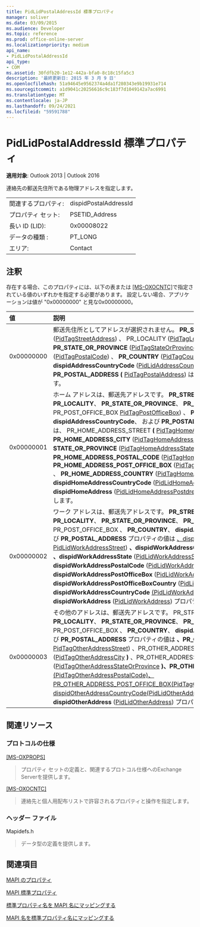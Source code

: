 ```yaml
---
title: PidLidPostalAddressId 標準プロパティ
manager: soliver
ms.date: 03/09/2015
ms.audience: Developer
ms.topic: reference
ms.prod: office-online-server
ms.localizationpriority: medium
api_name:
- PidLidPostalAddressId
api_type:
- COM
ms.assetid: 30fdfb20-1e12-442a-bfa0-8c18c15fa5c3
description: '最終更新日: 2015 年 3 月 9 日'
ms.openlocfilehash: 51a94645e9562374a4da1f280343e9b19931e714
ms.sourcegitcommit: a1d9041c20256616c9c183f7d1049142a7ac6991
ms.translationtype: MT
ms.contentlocale: ja-JP
ms.lasthandoff: 09/24/2021
ms.locfileid: "59591788"
---
```

# <a name="pidlidpostaladdressid-canonical-property"></a>PidLidPostalAddressId 標準プロパティ

  
  
**適用対象**: Outlook 2013 | Outlook 2016 
  
連絡先の郵送先住所である物理アドレスを指定します。
  
|||
|:-----|:-----|
|関連するプロパティ:  <br/> |dispidPostalAddressId  <br/> |
|プロパティ セット:  <br/> |PSETID_Address  <br/> |
|長い ID (LID):  <br/> |0x00008022  <br/> |
|データの種類 :   <br/> |PT_LONG  <br/> |
|エリア:  <br/> |Contact  <br/> |
   
## <a name="remarks"></a>注釈

存在する場合、このプロパティには、以下の表または [[MS-OXOCNTC]](https://msdn.microsoft.com/library/9b636532-9150-4836-9635-9c9b756c9ccf%28Office.15%29.aspx)で指定されている値のいずれかを指定する必要があります。 設定しない場合、アプリケーションは値が "0x00000000" と見な0x00000000。
  
|**値**|**説明**|
|:-----|:-----|
|0x00000000  <br/> |郵送先住所としてアドレスが選択されません。 **PR_STREET_ADDRESS** ([PidTagStreetAddress](pidtagstreetaddress-canonical-property.md)) 、 PR_LOCALITY ([PidTagLocality](pidtaglocality-canonical-property.md)) 、 **PR_STATE_OR_PROVINCE** ([PidTagStateOrProvince](pidtagstateorprovince-canonical-property.md)) 、 **PR_POSTAL_CODE** ([PidTagPostalCode](pidtagpostalcode-canonical-property.md)) 、 **PR_COUNTRY** ([PidTagCountry](pidtagcountry-canonical-property.md)) 、 **dispidAddressCountryCode** ([PidLidAddressCountryCode](pidlidaddresscountrycode-canonical-property.md)) 、 および **PR_POSTAL_ADDRESS** **(** [PidTagPostalAddress](pidtagpostaladdress-canonical-property.md)) はすべて設定する必要があります。  <br/> |
|0x00000001  <br/> |ホーム アドレスは、郵送先アドレスです。 **PR_STREET_ADDRESS**、 **PR_LOCALITY**、 **PR_STATE_OR_PROVINCE**、 **PR_POSTAL_CODE**( PR_POST_OFFICE_BOX [PidTagPostOfficeBox](pidtagpostofficebox-canonical-property.md)) 、 **PR_COUNTRY**、 **dispidAddressCountryCode**、 および **PR_POSTAL_ADDRESS** プロパティの値は、 PR_HOME_ADDRESS_STREET **(** [PidTagHomeAddressStreet](pidtaghomeaddressstreet-canonical-property.md)) **、PR_HOME_ADDRESS_CITY** ([PidTagHomeAddressCity](pidtaghomeaddresscity-canonical-property.md)) 、PR_HOME_ADDRESS_  **STATE_OR_PROVINCE** ([PidTagHomeAddressStateOrProvince](pidtaghomeaddressstateorprovince-canonical-property.md)) 、 **PR_HOME_ADDRESS_POSTAL_CODE** ([PidTagHomeAddressPostalCode](pidtaghomeaddresspostalcode-canonical-property.md)) 、 **PR_HOME_ADDRESS_POST_OFFICE_BOX** ([PidTagHomeAddressPostOfficeBox](pidtaghomeaddresspostofficebox-canonical-property.md)) 、 **PR_HOME_ADDRESS_COUNTRY** ([PidTagHomeAddressCountry](pidtaghomeaddresscountry-canonical-property.md)) 、 **dispidHomeAddressCountryCode** ([PidLidHomeAddressCountryCode](pidlidhomeaddresscountrycode-canonical-property.md)) 、**および dispidHomeAddress** ([PidLidHomeAddressPostdress](pidlidhomeaddress-canonical-property.md))プロパティをそれぞれ指定します。  <br/> |
|0x00000002  <br/> |ワーク アドレスは、郵送先アドレスです。 **PR_STREET_ADDRESS**、 **PR_LOCALITY**、 **PR_STATE_OR_PROVINCE**、 **PR_POSTAL_CODE**、 PR_POST_OFFICE_BOX 、 **PR_COUNTRY**、 **dispidAddressCountryCode**、 および **PR_POSTAL_ADDRESS** プロパティの値は [、dispidWorkAddressStreet ( PidLidWorkAddressStreet](pidlidworkaddressstreet-canonical-property.md)) **、dispidWorkAddressCity** (  [PidLidWorkAddressCity](pidlidworkaddresscity-canonical-property.md)) **、dispidWorkAddressState** ([PidLidWorkAddressState](pidlidworkaddressstate-canonical-property.md)) 、 **dispidWorkAddressPostalCode** ([PidLidWorkAddressPostalCode](pidlidworkaddresspostalcode-canonical-property.md)) 、 **dispidWorkAddressPostOfficeBox** ([PidLidWorkAddressPostOfficeBox](pidlidworkaddresspostofficebox-canonical-property.md)) 、 **dispidWorkAddressPostOfficeBoxCountry** ([PidLidWorkAddressCountry](pidlidworkaddresscountry-canonical-property.md)) **、dispidWorkAddressCountryCode** [(PidLidWorkAddressCountryCode)、](pidlidworkaddresscountrycode-canonical-property.md)**および dispidWorkAddress** ([PidLidWorkAddress](pidlidworkaddress-canonical-property.md)) プロパティをそれぞれ指定します。  <br/> |
|0x00000003  <br/> |その他のアドレスは、郵送先アドレスです。 PR_STREET_ADDRESS 、 **PR_LOCALITY**、 **PR_STATE_OR_PROVINCE**、 **PR_POSTAL_CODE**、 PR_POST_OFFICE_BOX 、 **PR_COUNTRY**、  **dispidAddressCountryCode**、 および **PR_POSTAL_ADDRESS** プロパティの値は **、PR_OTHER_ADDRESS_STREET** **(** [PidTagOtherAddressStreet](pidtagotheraddressstreet-canonical-property.md)) 、PR_OTHER_ADDRESS_CITY ([PidTagOtherAddressCity](pidtagotheraddresscity-canonical-property.md) **)** 、PR_OTHER_ADDRESS_STATE_OR_PROVINCE ([PidTagOtherAddressStateOrProvince](pidtagotheraddressstateorprovince-canonical-property.md) **)、PR_OTHER_ADDRESS_POSTAL_CODE** [(PidTagOtherAddressPostalCode)、PR_OTHER_ADDRESS_POST_OFFICE_BOX](pidtagotheraddresspostalcode-canonical-property.md)[(PidTagOtherAddressPostOfficeBox)、dispidOtherAddressCountryCode](pidtagotheraddresspostofficebox-canonical-property.md)[(PidLidOtherAddressCountryCode)、](pidlidotheraddresscountrycode-canonical-property.md)**および dispidOtherAddress** ([PidLidOtherAddress](pidlidotheraddress-canonical-property.md)) プロパティをそれぞれ示します。    <br/> |
   
## <a name="related-resources"></a>関連リソース

### <a name="protocol-specifications"></a>プロトコルの仕様

[[MS-OXPROPS]](https://msdn.microsoft.com/library/f6ab1613-aefe-447d-a49c-18217230b148%28Office.15%29.aspx)
  
> プロパティ セットの定義と、関連するプロトコル仕様へのExchange Serverを提供します。
    
[[MS-OXOCNTC]](https://msdn.microsoft.com/library/9b636532-9150-4836-9635-9c9b756c9ccf%28Office.15%29.aspx)
  
> 連絡先と個人用配布リストで許容されるプロパティと操作を指定します。
    
### <a name="header-files"></a>ヘッダー ファイル

Mapidefs.h
  
> データ型の定義を提供します。
    
## <a name="see-also"></a>関連項目



[MAPI のプロパティ](mapi-properties.md)
  
[MAPI 標準プロパティ](mapi-canonical-properties.md)
  
[標準プロパティ名を MAPI 名にマッピングする](mapping-canonical-property-names-to-mapi-names.md)
  
[MAPI 名を標準プロパティ名にマッピングする](mapping-mapi-names-to-canonical-property-names.md)

